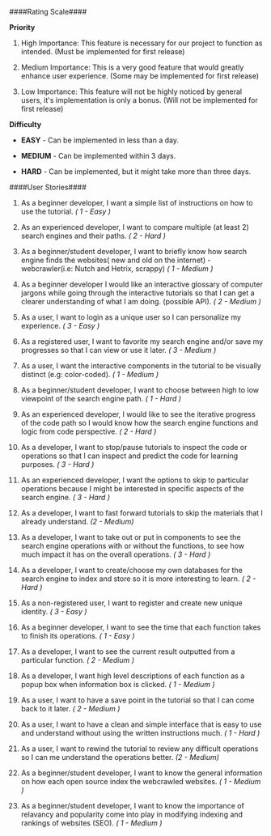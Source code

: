 ####Rating Scale####

**Priority**

1. High Importance: This feature is necessary for our project to function as intended. (Must be implemented for first release)
 
2. Medium Importance: This is a very good feature that would greatly enhance user experience. (Some may be implemented for first release)

3. Low Importance: This feature will not be highly noticed by general users, it's implementation is only a bonus. (Will not be implemented for first release)

**Difficulty**

* **EASY** - Can be implemented in less than a day.

* **MEDIUM** - Can be implemented within 3 days.

* **HARD** - Can be implemented, but it might take more than three days.

####User Stories####
1. As a beginner developer, I want a simple list of instructions on how to use the tutorial. *( 1 - Easy )* 

2. As an experienced developer, I want to compare multiple (at least 2) search engines and their paths. *( 2 - Hard )*

3. As a beginner/student developer, I want to briefly know how search engine finds the websites( new and old on the internet) - webcrawler(i.e: Nutch and Hetrix, scrappy) *( 1 - Medium )*

4. As a beginner developer I would like an interactive glossary of computer jargons while going through the interactive tutorials so that I can get a clearer understanding of what I am doing. (possible API). *( 2 - Medium )*

5. As a user, I want to login as a unique user so I can personalize my experience. *( 3 - Easy )*

6. As a registered user, I want to favorite my search engine and/or save my progresses so that I can view or use it later. *( 3 - Medium )*

7. As a user, I want the interactive components in the tutorial to be visually distinct (e.g: color-coded). *( 1 - Medium )*

8. As a beginner/student developer, I want to choose between high to low viewpoint of the search engine path. *( 1 - Hard )*

9. As an experienced developer, I would like to see the iterative progress of the code path so I would know how the search engine functions and logic from code perspective. *( 2 - Hard )*

10. As a developer, I want to stop/pause tutorials to inspect the code or operations so that I can inspect and predict the code for learning purposes. *( 3 - Hard )*

11. As an experienced developer, I want the options to skip to particular operations because I might be interested in specific aspects of the search engine. *( 3 - Hard )*

12. As a developer, I want to fast forward tutorials to skip the materials that I already understand. *(2 - Medium)*

13. As a developer, I want to take out or put in components to see the search engine operations with or without the functions, to see how much impact it has on the overall operations. *( 3 - Hard )*

14. As a developer, I want to create/choose my own databases for the search engine to index and store so it is more interesting to learn. *( 2 - Hard )*

15. As a non-registered user, I want to register and create new unique identity. *( 3 - Easy )*

16. As a beginner developer, I want to see the time that each function takes to finish its operations. *( 1 - Easy )*

17. As a developer, I want to see the current result outputted from a particular function. *( 2 - Medium )*

18. As a developer, I want high level descriptions of each function as a popup box when information box is clicked. *( 1 - Medium )*

19. As a user, I want to have a save point in the tutorial so that I can come back to it later. *( 2 - Medium )*

20. As a user, I want to have a clean and simple interface that is easy to use and understand without using the written instructions much. *( 1 - Hard )*

21. As a user, I want to rewind the tutorial to review any difficult operations so I can me understand the operations better. *(2 - Medium)*

22. As a beginner/student developer, I want to know the general information on how each open source index the webcrawled websites. *( 1 - Medium )*

23. As a beginner/student developer, I want to know the importance of relavancy and popularity come into play in modifying indexing and rankings of websites (SEO). *( 1 - Medium )*

